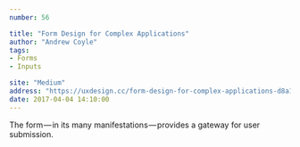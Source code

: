 ```yaml
---
number: 56

title: "Form Design for Complex Applications"
author: "Andrew Coyle"
tags:
- Forms
- Inputs

site: "Medium"
address: "https://uxdesign.cc/form-design-for-complex-applications-d8a1d025eba6"
date: 2017-04-04 14:10:00
---
```


The form — in its many manifestations — provides a gateway for user submission.
